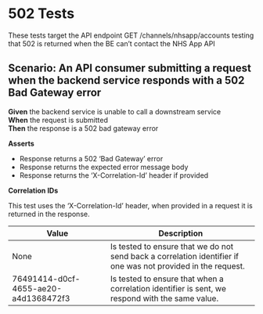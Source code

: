 # 502 Tests

These tests target the API endpoint GET /channels/nhsapp/accounts testing that 502 is returned when the BE can’t contact the NHS App API


## Scenario: An API consumer submitting a request when the backend service responds with a 502 Bad Gateway error

**Given** the backend service is unable to call a downstream service
<br/>
**When** the request is submitted
<br/>
**Then** the response is a 502 bad gateway error
<br/>

**Asserts**
- Response returns a 502 ‘Bad Gateway’ error
- Response returns the expected error message body
- Response returns the ‘X-Correlation-Id’ header if provided

**Correlation IDs**

This test uses the ‘X-Correlation-Id’ header, when provided in a request it is returned in the response.

| Value                                | Description                                                                                                   |
|--------------------------------------|---------------------------------------------------------------------------------------------------------------|
| None                                 | Is tested to ensure that we do not send back a correlation identifier if one was not provided in the request. |
| 76491414-d0cf-4655-ae20-a4d1368472f3 | Is tested to ensure that when a correlation identifier is sent, we respond with the same value.               |
